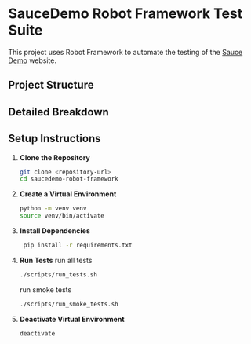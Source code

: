 # SauceDemo Robot Framework Test Suite

This project uses Robot Framework to automate the testing of the [Sauce Demo](https://www.saucedemo.com) website.

## Project Structure

## Detailed Breakdown

## Setup Instructions

1. **Clone the Repository**
   ```bash
   git clone <repository-url>
   cd saucedemo-robot-framework
    ```
2. **Create a Virtual Environment**
   ```bash
   python -m venv venv
   source venv/bin/activate
   ```
3. **Install Dependencies**
   ```bash
    pip install -r requirements.txt
    ```
4. **Run Tests**
   run all tests
    ```bash
    ./scripts/run_tests.sh
    ```
    run smoke tests
    ```bash
    ./scripts/run_smoke_tests.sh
    ```
5. **Deactivate Virtual Environment**
    ```bash
    deactivate
    ```


